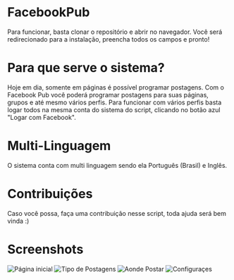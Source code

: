 
# FacebookPub

Para funcionar, basta clonar o repositório e abrir no navegador.
Você será redirecionado para a instalação, preencha todos os campos e pronto!

# Para que serve o sistema?

Hoje em dia, somente em páginas é possível programar postagens. Com o Facebook Pub você poderá programar postagens para suas páginas, grupos e até mesmo vários perfis. Para funcionar com vários perfis basta logar todos na mesma conta do sistema do script, clicando no botão azul "Logar com Facebook".

# Multi-Linguagem

O sistema conta com multi linguagem sendo ela Português (Brasil) e Inglês.

# Contribuições

Caso você possa, faça uma contribuição nesse script, toda ajuda será bem vinda :)

# Screenshots


![Página inicial](http://i.imgur.com/NUWf2GX.png)
![Tipo de Postagens](http://i.imgur.com/FFkvp7T.png)
![Aonde Postar](http://i.imgur.com/9dvWRYL.png)
![Configuraçes](http://i.imgur.com/GPq8KMo.png)
